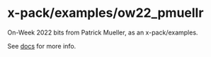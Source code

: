 # x-pack/examples/ow22_pmuellr

On-Week 2022 bits from Patrick Mueller, as an x-pack/examples.

See [docs](docs/README.md) for more info.
